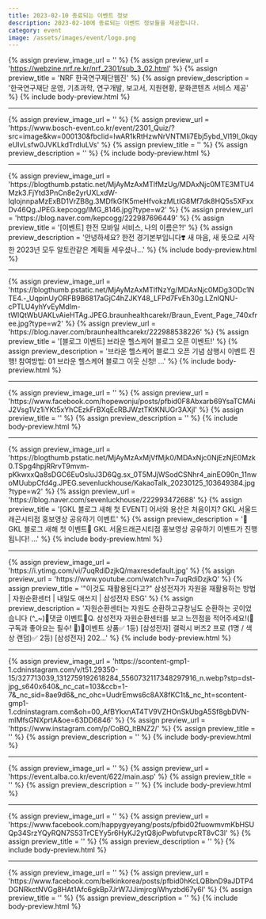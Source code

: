 ```yaml
---
title: 2023-02-10 종료되는 이벤트 정보
description: 2023-02-10에 종료되는 이벤트 정보들을 제공합니다.
category: event
image: /assets/images/event/logo.png
---
```

{% assign preview_image_url = '' %}
{% assign preview_url = 'https://webzine.nrf.re.kr/nrf_2301/sub_3_02.html' %}
{% assign preview_title = 'NRF 한국연구재단웹진' %}
{% assign preview_description = '한국연구재단 운영, 기초과학, 연구개발, 보고서, 지원현황, 문화콘텐츠 서비스 제공' %}
{% include body-preview.html %}
<hr>{% assign preview_image_url = '' %}
{% assign preview_url = 'https://www.bosch-event.co.kr/event/2301_Quiz/?src=image&kw=000130&fbclid=IwAR1kRtHzwNrVNTMIi7Ebj5ybd_Vl19I_0kqyeUIvLsfw0JVKLkdTrdluLVs' %}
{% assign preview_title = '' %}
{% assign preview_description = '' %}
{% include body-preview.html %}
<hr>{% assign preview_image_url = 'https://blogthumb.pstatic.net/MjAyMzAxMTlfMzUg/MDAxNjc0MTE3MTU4Mzk3.FjYtd3PnCn8e2yrUXLxdW-lqIojnnpaMzExBD1VrZB8g.3MDfkGfK5meHfvokzMLtlG8Mf7dk8HQ5s5XFxxDv46Qg.JPEG.kepcogg/IMG_8146.jpg?type=w2' %}
{% assign preview_url = 'https://blog.naver.com/kepcogg/222987696449' %}
{% assign preview_title = '[이벤트] 한전 모바일 서비스, 나의 이름은?!' %}
{% assign preview_description = '안녕하세요? 한전 경기본부입니다❣️ 새 마음, 새 뜻으로 시작한 2023년 모두 알토란같은 계획들 세우셨나...' %}
{% include body-preview.html %}
<hr>{% assign preview_image_url = 'https://blogthumb.pstatic.net/MjAyMzAxMTlfNzYg/MDAxNjc0MDg3ODc1NTE4.-_UqpinUyORFB9B6817aGjC4hZJKY48_LFPd7FvEh30g.LZnlQNU-cPTLU4yhYvEyMdIm-tWIQtWbUAKLvAieHTAg.JPEG.braunhealthcarekr/Braun_Event_Page_740xfree.jpg?type=w2' %}
{% assign preview_url = 'https://blog.naver.com/braunhealthcarekr/222988538226' %}
{% assign preview_title = '[블로그 이벤트] 브라운 헬스케어 블로그 오픈 이벤트!' %}
{% assign preview_description = '브라운 헬스케어 블로그 오픈 기념 삼행시 이벤트 진행! 참여방법: 01 브라운 헬스케어 블로그 이웃 신청! ...' %}
{% include body-preview.html %}
<hr>{% assign preview_image_url = '' %}
{% assign preview_url = 'https://www.facebook.com/hopewonju/posts/pfbid0F8Abxarb69YsaTCMAiJ2Vsg1Vz1iYKt5xYhCEzkFrBXqEcRBJWztTKtKNUGr3AXjl' %}
{% assign preview_title = '' %}
{% assign preview_description = '' %}
{% include body-preview.html %}
<hr>{% assign preview_image_url = 'https://blogthumb.pstatic.net/MjAyMzAxMjVfMjk0/MDAxNjc0NjEzNjE0Mzk0.TSpg4hpjRRrvT9mvm-pKkwxxQa8sDGC6EuOsIuJ3D6Qg.sx_0T5MJjWSodCSNhr4_ainEO90n_11nwoMUubpCfd4g.JPEG.sevenluckhouse/KakaoTalk_20230125_103649384.jpg?type=w2' %}
{% assign preview_url = 'https://blog.naver.com/sevenluckhouse/222993472688' %}
{% assign preview_title = '[GKL 블로그 새해 첫 EVENT] 어서와 용산은 처음이지? GKL 서울드래곤시티점 홍보영상 공유하기 이벤트' %}
{% assign preview_description = '🎁GKL 블로그 새해 첫 이벤트🎁 GKL 서울드래곤시티점 홍보영상 공유하기 이벤트가 진행됩니다! ...' %}
{% include body-preview.html %}
<hr>{% assign preview_image_url = 'https://i.ytimg.com/vi/7uqRdiDzjkQ/maxresdefault.jpg' %}
{% assign preview_url = 'https://www.youtube.com/watch?v=7uqRdiDzjkQ' %}
{% assign preview_title = '&quot;이것도 재활용된다고?&quot; 삼성전자가 자원을 재활용하는 방법 | 자원순환센터 | 내일도 애쓰지 | 삼성전자 ESG' %}
{% assign preview_description = '자원순환센터는 자원도 순환하고규창님도 순환하는 곳이었습니다 (^_~)📢댓글 이벤트📢Q. 삼성전자 자원순환센터를 보고 느낀점을 적어주세요!(🚨구독과 좋아요는 필수! 🚨)🎁이벤트 상품✅ 1등) [삼성전자] 갤럭시 버즈2 프로 (1명 / 색상 랜덤)✅ 2등) [삼성전자] 202...' %}
{% include body-preview.html %}
<hr>{% assign preview_image_url = 'https://scontent-gmp1-1.cdninstagram.com/v/t51.29350-15/327713039_1312759192618284_5560732117348297916_n.webp?stp=dst-jpg_s640x640&amp;_nc_cat=103&amp;ccb=1-7&amp;_nc_sid=8ae9d6&amp;_nc_ohc=UudrEmws6c8AX8fKC1t&amp;_nc_ht=scontent-gmp1-1.cdninstagram.com&amp;oh=00_AfBYkxnAT4TV9VZHOnSkUbgA5Sf8gbDVN-mIMfsGNXprtA&amp;oe=63DD6846' %}
{% assign preview_url = 'https://www.instagram.com/p/CoBQ_ltBNZ2/' %}
{% assign preview_title = '' %}
{% assign preview_description = '' %}
{% include body-preview.html %}
<hr>{% assign preview_image_url = '' %}
{% assign preview_url = 'https://event.alba.co.kr/event/622/main.asp' %}
{% assign preview_title = '' %}
{% assign preview_description = '' %}
{% include body-preview.html %}
<hr>{% assign preview_image_url = '' %}
{% assign preview_url = 'https://www.facebook.com/happygyeyang/posts/pfbid02fuowmvmKbHSUQp34SrzYQyRQN7S53TrCEYy5r6HyKJ2ytQ8joPwbfutvpcRT8vC3l' %}
{% assign preview_title = '' %}
{% assign preview_description = '' %}
{% include body-preview.html %}
<hr>{% assign preview_image_url = '' %}
{% assign preview_url = 'https://www.facebook.com/belkinkorea/posts/pfbid0hKcLQBbnD9aJDTP4DGNRkctNVGg8HAt1Afc6gkBp7JrW7JJimjrcgiWhyzbd67y6l' %}
{% assign preview_title = '' %}
{% assign preview_description = '' %}
{% include body-preview.html %}
